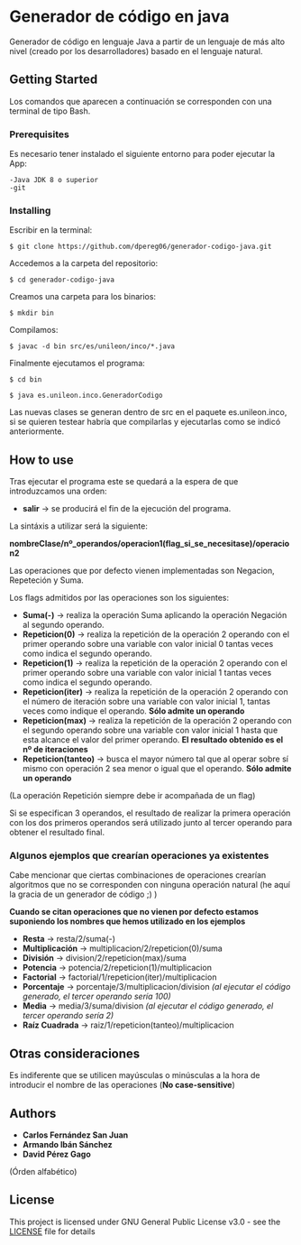 # Generador de código en java
Generador de código en lenguaje Java a partir de un lenguaje de más alto nivel (creado por los desarrolladores) basado en el lenguaje natural.

## Getting Started
Los comandos que aparecen a continuación se corresponden con una terminal de tipo Bash.

### Prerequisites
Es necesario tener instalado el siguiente entorno para poder ejecutar la App: 

```
-Java JDK 8 o superior
-git
```

### Installing

Escribir en la terminal:

```
$ git clone https://github.com/dpereg06/generador-codigo-java.git
```

Accedemos a la carpeta del repositorio:

```
$ cd generador-codigo-java
```

Creamos una carpeta para los binarios:

```
$ mkdir bin
```

Compilamos:

```
$ javac -d bin src/es/unileon/inco/*.java
```

Finalmente ejecutamos el programa:

```
$ cd bin
```

```
$ java es.unileon.inco.GeneradorCodigo
```
Las nuevas clases se generan dentro de src en el paquete es.unileon.inco, si se quieren testear habría que compilarlas y ejecutarlas como se indicó anteriormente.

## How to use

Tras ejecutar el programa este se quedará a la espera de que introduzcamos una orden:

* **salir**  ->  se producirá el fin de la ejecución del programa.

La sintáxis a utilizar será la siguiente:

**nombreClase/nº_operandos/operacion1(flag_si_se_necesitase)/operacion2**

Las operaciones que por defecto vienen implementadas son Negacion, Repeteción y Suma.

Los flags admitidos por las operaciones son los siguientes:

* **Suma(-)**  ->  realiza la operación Suma aplicando la operación Negación al segundo operando.
* **Repeticion(0)**  ->  realiza la repetición de la operación 2 operando con el primer operando sobre una variable con valor inicial 0 tantas veces como indica el segundo operando.
* **Repeticion(1)**  ->  realiza la repetición de la operación 2 operando con el primer operando sobre una variable con valor inicial 1 tantas veces como indica el segundo operando.
* **Repeticion(iter)**  ->  realiza la repetición de la operación 2 operando con el número de iteración sobre una variable con valor inicial 1, tantas veces como indique el operando. **Sólo admite un operando**
* **Repeticion(max)**  ->  realiza la repetición de la operación 2 operando con el segundo operando sobre una variable con valor inicial 1 hasta que esta alcance el valor del primer operando. **El resultado obtenido es el nº de iteraciones**
* **Repeticion(tanteo)**  ->  busca el mayor número tal que al operar sobre sí mismo con operación 2 sea menor o igual que el operando. **Sólo admite un operando**

(La operación Repetición siempre debe ir acompañada de un flag)

Si se especifican 3 operandos, el resultado de realizar la primera operación con los dos primeros operandos será utilizado junto al tercer operando para obtener el resultado final.

### Algunos ejemplos que crearían operaciones ya existentes

Cabe mencionar que ciertas combinaciones de operaciones crearían algoritmos que no se corresponden con ninguna operación natural (he aquí la gracia de un generador de código ;) )

**Cuando se citan operaciones que no vienen por defecto estamos suponiendo los nombres que hemos utilizado en los ejemplos**

* **Resta**  ->  resta/2/suma(-)
* **Multiplicación**  ->  multiplicacion/2/repeticion(0)/suma
* **División**  ->  division/2/repeticion(max)/suma
* **Potencia**  ->  potencia/2/repeticion(1)/multiplicacion
* **Factorial**  ->  factorial/1/repeticion(iter)/multiplicacion
* **Porcentaje**  ->  porcentaje/3/multiplicacion/division *(al ejecutar el código generado, el tercer operando sería 100)*
* **Media**  ->  media/3/suma/division *(al ejecutar el código generado, el tercer operando sería 2)*
* **Raíz Cuadrada**  ->  raiz/1/repeticion(tanteo)/multiplicacion


## Otras consideraciones

Es indiferente que se utilicen mayúsculas o minúsculas a la hora de introducir el nombre de las operaciones (**No case-sensitive**)

## Authors

* **Carlos Fernández San Juan**
* **Armando Ibán Sánchez** 
* **David Pérez Gago**

(Órden alfabético)

## License

This project is licensed under GNU General Public License v3.0 - see the [LICENSE](LICENSE) file for details

